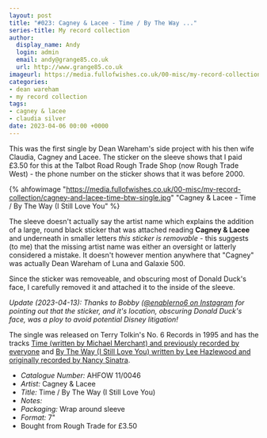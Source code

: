 ```yaml
---
layout: post
title: "#023: Cagney & Lacee - Time / By The Way ..."
series-title: My record collection
author:
  display_name: Andy
  login: admin
  email: andy@grange85.co.uk
  url: http://www.grange85.co.uk
imageurl: https://media.fullofwishes.co.uk/00-misc/my-record-collection/cagney-and-lacee-time-btw-single.jpg
categories:
- dean wareham
- my record collection
tags:
- cagney & lacee
- claudia silver
date: 2023-04-06 00:00 +0000
---
```

This was the first single by Dean Wareham's side project with his then wife Claudia, Cagney and Lacee. The sticker on the sleeve shows that I paid £3.50 for this at the Talbot Road Rough Trade Shop (now Rough Trade West) - the phone number on the sticker shows that it was before 2000.

{% ahfowimage "https://media.fullofwishes.co.uk/00-misc/my-record-collection/cagney-and-lacee-time-btw-single.jpg" "Cagney & Lacee - Time / By The Way (I Still Love You" %}

The sleeve doesn't actually say the artist name which explains the addition of a large, round black sticker that was attached reading __Cagney & Lacee__ and underneath in smaller letters _this sticker is removable_ - this suggests (to me) that the missing artist name was either an oversight or latterly considered a mistake. It doesn't however mention anywhere that "Cagney" was actually Dean Wareham of Luna and Galaxie 500.

Since the sticker was removeable, and obscuring most of Donald Duck's face, I carefully removed it and attached it to the inside of the sleeve.

_Update (2023-04-13): Thanks to Bobby ([@enablerno6 on Instagram](https://www.instagram.com/enablerno6/) for pointing out that the sticker, and it's location, obscuring Donald Duck's face, was a ploy to avoid potential Disney litigation!_

The single was released on Terry Tolkin's No. 6 Records in 1995 and has the tracks [Time (written by Michael Merchant) and previously recorded by everyone](/2014/07/09/originals-time-nancy-sinatra-covered-cagney-lacee/) and [By The Way (I Still Love You) written by Lee Hazlewood and originally recorded by Nancy Sinatra](/2013/03/27/originals-by-the-way-i-still-love-you-by-nancy-sinatra-covered-by-cagney-and-lacee/).

 - *Catalogue Number:* AHFOW 11/0046
 - *Artist:* Cagney & Lacee
 - *Title:* Time / By The Way (I Still Love You)
 - *Notes:* 
 - *Packaging:* Wrap around sleeve
 - *Format:* 7"
 - Bought from Rough Trade for £3.50
